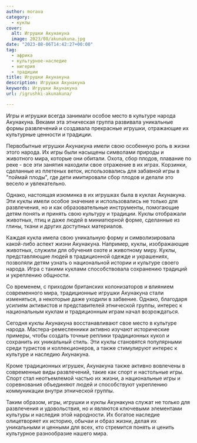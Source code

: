 ```yaml
---
author: morava
category:
  - куклы
cover:
  alt: Игрушки Акунакуна
  image: 2023/08/akunakuna.jpg
date: "2023-08-06T14:42:27+00:00"
tag:
  - африка
  - культурное-наследие
  - нигерия
  - традиции
title: Игрушки Акунакуна
description: Игрушки Акунакуна
keywords: Игрушки Акунакуна
url: /igrushki-akunakuna/

---
```

Игры и игрушки всегда занимали особое место в культуре народа Акунакуна. Веками эта этническая группа развивала уникальные формы развлечений и создавала прекрасные игрушки, отражающие их культурные ценности и традиции.

Первобытные игрушки Акунакуна имели свою особенную роль в жизни этого народа. Их игры были насыщены символами природы и животного мира, которые они обитали. Охота, сбор плодов, плавание по реке \- все эти занятия находили свое отражение в их играх. Корзинки, сделанные из плетеных веток, использовались для забавной игры в "поймай плоды", где дети имитировали сбор плодов и делали это весело и увлекательно.

Однако, настоящая изюминка в их игрушках была в куклах Акунакуна. Эти куклы имели особое значение и использовались не только для развлечения, но и как образовательные инструменты, помогающие детям понять и принять свою культуру и традиции. Куклы отображали животных, птиц и даже людей в миниатюрной форме, сделанные из глины, ткани и других доступных материалов.

Каждая кукла имела свою уникальную форму и символизировала какой-либо аспект жизни Акунакуна. Например, куклы, изображающие животных, служили для обучения охоте и животному миру. Куклы, представляющие людей в традиционной одежде и украшениях, позволяли детям узнать о национальной истории и культуре своего народа. Игра с такими куклами способствовала сохранению традиций и укреплению общности.

Со временем, с приходом британских колонизаторов и влиянием современного мира, традиционные игрушки Акунакуна стали изменяться, а некоторые даже уходили в забвение. Однако, благодаря усилиям активистов и представителей этнической группы, интерес к национальным куклам и традиционным играм начал возрождаться.

Сегодня куклы Акунакуна восстанавливают свое место в культуре народа. Мастера-ремесленники активно изучают исторические примеры, чтобы создать точные реплики традиционных кукол и сохранить их уникальный стиль. Эти куклы становятся популярными среди туристов и коллекционеров, а также стимулируют интерес к культуре и наследию Акунакуна.

Кроме традиционных игрушек, Акунакуна также активно вовлечены в современные виды развлечений, такие как спорт и настольные игры. Спорт стал неотъемлемой частью их жизни, а национальные игры и соревнования объединяют людей и способствуют укреплению коммуникации внутри этнической группы.

Таким образом, игры, игрушки и куклы Акунакуна служат не только для развлечения и удовольствия, но и являются ключевыми элементами культуры и наследия этой народности. Их богатое наследие олицетворяет их историю, обычаи и образ жизни, делая их уникальными и ценными для всех, кто стремится понять и ценить культурное разнообразие нашего мира.
